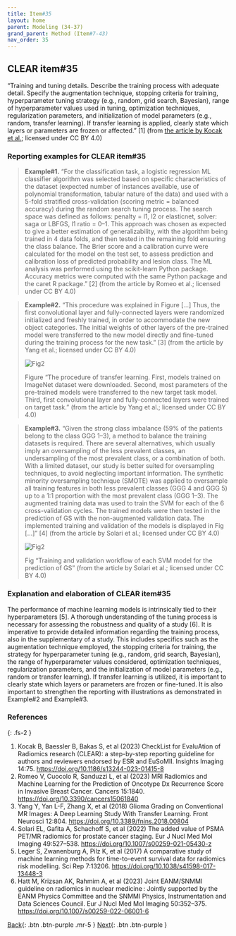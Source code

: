 ```yaml
---
title: Item#35
layout: home
parent: Modeling (34-37)
grand_parent: Method (Item#7-43)
nav_order: 35
---
```


## CLEAR item#35


“Training and tuning details. Describe the training process with adequate detail. Specify the augmentation technique, stopping criteria for training, hyperparameter tuning strategy (e.g., random, grid search, Bayesian), range of hyperparameter values used in tuning, optimization techniques, regularization parameters, and initialization of model parameters (e.g., random, transfer learning). If transfer learning is applied, clearly state which layers or parameters are frozen or affected.” [1] (from [the article by Kocak et al.](https://insightsimaging.springeropen.com/articles/10.1186/s13244-023-01415-8); licensed under CC BY 4.0)


### Reporting examples for CLEAR item#35

> **Example#1.** “For the classification task, a logistic regression ML classifier algorithm was selected based on specific characteristics of the dataset (expected number of instances available, use of polynomial transformation, tabular nature of the data) and used with a 5-fold stratified cross-validation (scoring metric = balanced accuracy) during the random search tuning process. The search space was defined as follows: penalty = l1, l2 or elasticnet, solver: saga or LBFGS, l1 ratio = 0–1. This approach was chosen as expected to give a better estimation of generalizability, with the algorithm being trained in 4 data folds, and then tested in the remaining fold ensuring the class balance. The Brier score and a calibration curve were calculated for the model on the test set, to assess prediction and calibration loss of predicted probability and lesion class. The ML analysis was performed using the scikit-learn Python package. Accuracy metrics were computed with the same Python package and the caret R package.” [2] (from the article by Romeo et al.; licensed under CC BY 4.0)

> **Example#2.** “This procedure was explained in Figure […] Thus, the first convolutional layer and fully-connected layers were randomized initialized and freshly trained, in order to accommodate the new object categories. The initial weights of other layers of the pre-trained model were transferred to the new model directly and fine-tuned during the training process for the new task.” [3] (from the article by Yang et al.; licensed under CC BY 4.0)
>
> ![Fig2](/CLEAR-E3/figs/Item35_Figure.png)
>
> Figure “The procedure of transfer learning. First, models trained on ImageNet dataset were downloaded. Second, most parameters of the pre-trained models were transferred to the new target task model. Third, first convolutional layer and fully-connected layers were trained on target task.” (from the article by Yang et al.; licensed under CC BY 4.0)

> **Example#3.** “Given the strong class imbalance (59% of the patients belong to the class GGG 1–3), a method to balance the training datasets is required. There are several alternatives, which usually imply an oversampling of the less prevalent classes, an undersampling of the most prevalent class, or a combination of both. With a limited dataset, our study is better suited for oversampling techniques, to avoid neglecting important information. The synthetic minority oversampling technique (SMOTE) was applied to oversample all training features in both less prevalent classes (GGG 4 and GGG 5) up to a 1:1 proportion with the most prevalent class (GGG 1–3). The augmented training data was used to train the SVM for each of the 6 cross-validation cycles. The trained models were then tested in the prediction of GS with the non-augmented validation data. The implemented training and validation of the models is displayed in Fig […]” [4] (from the article by Solari et al.; licensed under CC BY 4.0)
>
> ![Fig2](/CLEAR-E3/figs/Item35_Fig.png)
>
> Fig “Training and validation workflow of each SVM model for the prediction of GS” (from the article by Solari et al.; licensed under CC BY 4.0)
>

### Explanation and elaboration of CLEAR item#35

The performance of machine learning models is intrinsically tied to their hyperparameters [5]. A thorough understanding of the tuning process is necessary for assessing the robustness and quality of a study [6]. It is imperative to provide detailed information regarding the training process, also in the supplementary of a study. This includes specifics such as the augmentation technique employed, the stopping criteria for training, the strategy for hyperparameter tuning (e.g., random, grid search, Bayesian), the range of hyperparameter values considered, optimization techniques, regularization parameters, and the initialization of model parameters (e.g., random or transfer learning). If transfer learning is utilized, it is important to clearly state which layers or parameters are frozen or fine-tuned. It is also important to strengthen the reporting with illustrations as demonstrated in Example#2 and Example#3.

### References

{: .fs-2 }

1. 	Kocak B, Baessler B, Bakas S, et al (2023) CheckList for EvaluAtion of Radiomics research (CLEAR): a step-by-step reporting guideline for authors and reviewers endorsed by ESR and EuSoMII. Insights Imaging 14:75. https://doi.org/10.1186/s13244-023-01415-8
2. 	Romeo V, Cuocolo R, Sanduzzi L, et al (2023) MRI Radiomics and Machine Learning for the Prediction of Oncotype Dx Recurrence Score in Invasive Breast Cancer. Cancers 15:1840. https://doi.org/10.3390/cancers15061840
3. 	Yang Y, Yan L-F, Zhang X, et al (2018) Glioma Grading on Conventional MR Images: A Deep Learning Study With Transfer Learning. Front Neurosci 12:804. https://doi.org/10.3389/fnins.2018.00804
4. 	Solari EL, Gafita A, Schachoff S, et al (2022) The added value of PSMA PET/MR radiomics for prostate cancer staging. Eur J Nucl Med Mol Imaging 49:527–538. https://doi.org/10.1007/s00259-021-05430-z
5. 	Leger S, Zwanenburg A, Pilz K, et al (2017) A comparative study of machine learning methods for time-to-event survival data for radiomics risk modelling. Sci Rep 7:13206. https://doi.org/10.1038/s41598-017-13448-3
6. 	Hatt M, Krizsan AK, Rahmim A, et al (2023) Joint EANM/SNMMI guideline on radiomics in nuclear medicine : Jointly supported by the EANM Physics Committee and the SNMMI Physics, Instrumentation and Data Sciences Council. Eur J Nucl Med Mol Imaging 50:352–375. https://doi.org/10.1007/s00259-022-06001-6


[Back](https://radiomic.github.io/CLEAR-E3/docs/Method%20(Item%207-43)/Modeling%20(34-37)/Item34.html){: .btn .btn-purple .mr-5 }
[Next](https://radiomic.github.io/CLEAR-E3/docs/Method%20(Item%207-43)/Modeling%20(34-37)/Item36.html){: .btn .btn-purple   }
